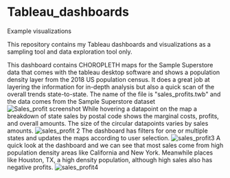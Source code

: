 # Tableau_dashboards
Example visualizations

This repository contains my Tableau dashboards and visualizations as a sampling tool and data exploration tool only.

 This dashboard contains CHOROPLETH maps for the Sample Superstore data that comes with the tableau desktop software and shows a population density layer from the 2018 US population census. It does a great job at layering the information for in-depth analysis but also a quick scan of the overall trends state-to-state. The name of the file is "sales_profits.twb" and the data comes from the Sample Superstore dataset
		![Sales_profit screenshot](https://user-images.githubusercontent.com/67971912/171043041-f896829e-1b97-48bf-a4b2-e258cede1a20.png)
		While hovering a datapoint on the map a breakdown of state sales by postal code shows the marginal costs, profits, and overall amounts.
		The size of the circular datapoints varies by sales amounts.
		![sales_profit 2](https://user-images.githubusercontent.com/67971912/171045158-c3d2811b-8ee6-4265-9443-7703f5ccd08d.png)
		The dashboard has filters for one or multiple states and updates the maps according to user selection. 
		![sales_profit3](https://user-images.githubusercontent.com/67971912/171045467-ea9e35cb-4bc8-42c0-b0b7-51c4035a75b5.png)
A quick look at the dashboard and we can see that most sales come from high population density areas like California and New York. Meanwhile places like Houston, TX, a high density population, although high sales also has negative profits. 
![sales_profit4](https://user-images.githubusercontent.com/67971912/175612916-85128a8d-734a-4d36-b2d8-2f458345d59d.png)
